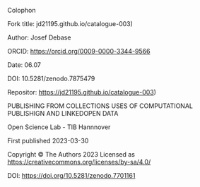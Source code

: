 Colophon

Fork title: jd21195.github.io/catalogue-003)

Author: Josef Debase

ORCID: https://orcid.org/0009-0000-3344-9566

Date: 06.07

DOI: 10.5281/zenodo.7875479

Repositor: https://jd21195.github.io/catalogue-003)

PUBLISHING FROM COLLECTIONS USES OF COMPUTATIONAL PUBLISHIGN AND LINKEDOPEN DATA

Open Science Lab - TIB Hannnover

First published 2023-03-30

Copyright © The Authors 2023 Licensed as https://creativecommons.org/licenses/by-sa/4.0/

DOI: https://doi.org/10.5281/zenodo.7701161
